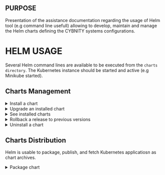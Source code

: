 ## PURPOSE
Presentation of the assistance documentation regarding the usage of Helm tool (e.g command line usefull) allowing to develop, maintain and manage the Helm charts defining the CYBNITY systems configurations.

# HELM USAGE
Several Helm command lines are available to be executed from the `charts directory`. The Kubernetes instance should be started and active (e.g Minikube started).

## Charts Management
<details><summary>Install a chart</summary>
<p>
Install a defined chart into the Kubernetes cluster:

```shell
helm install reactive-backend-server-chart ./reactive-messaging-gateway/ --values ./reactive-messaging-gateway/values.yaml
```

</p>
</details>
<details><summary>Upgrade an installed chart</summary>
<p>
Upgrade a release to a specified or current version of a chart or configuration into the Kubernetes cluster:

```shell
helm upgrade reactive-backend-server-chart ./reactive-messaging-gateway
```

</p>
</details>
<details><summary>See installed charts</summary>
<p>
Query the named releases of charts installed on the kubernetes instance:

```shell
helm ls -all
```

</p>
</details>
<details><summary>Rollback a release to previous versions</summary>
<p>
Specific version to roll back to or leave argument black, in which cas it rolls back to the previous version.

```shell
helm rollback reactive-backend-server-chart 1
```

</p>
</details>

<details><summary>Uninstall a chart</summary>
<p>
Uninstall a release completely from the Kubernetes cluster:

```shell
helm uninstall reactive-backend-server-chart
```

</p>
</details>

## Charts Distribution
Helm is usable to package, publish, and fetch Kubernetes applicatiosn as chart archives.

<details><summary>Package chart</summary>
<p>
Create a versioned archive file of charts to be able to distribute them:

```shell
helm package ./reactive-messaging-gateway
```

An option also exist to sign the chart archive if need.
</p>
</details>
